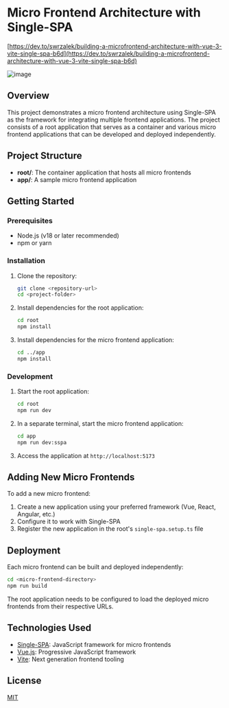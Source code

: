 # Micro Frontend Architecture with Single-SPA

[https://dev.to/swrzalek/building-a-microfrontend-architecture-with-vue-3-vite-single-spa-b6d](https://dev.to/swrzalek/building-a-microfrontend-architecture-with-vue-3-vite-single-spa-b6d)

![image](https://github.com/user-attachments/assets/7ef3a5b7-d838-4c49-8fa2-01e711805084)

## Overview

This project demonstrates a micro frontend architecture using Single-SPA as the framework for integrating multiple frontend applications. The project consists of a root application that serves as a container and various micro frontend applications that can be developed and deployed independently.

## Project Structure

- **root/**: The container application that hosts all micro frontends
- **app/**: A sample micro frontend application

## Getting Started

### Prerequisites

- Node.js (v18 or later recommended)
- npm or yarn

### Installation

1. Clone the repository:
   ```bash
   git clone <repository-url>
   cd <project-folder>
   ```

2. Install dependencies for the root application:
   ```bash
   cd root
   npm install
   ```

3. Install dependencies for the micro frontend application:
   ```bash
   cd ../app
   npm install
   ```

### Development

1. Start the root application:
   ```bash
   cd root
   npm run dev
   ```

2. In a separate terminal, start the micro frontend application:
   ```bash
   cd app
   npm run dev:sspa
   ```

3. Access the application at `http://localhost:5173`

## Adding New Micro Frontends

To add a new micro frontend:

1. Create a new application using your preferred framework (Vue, React, Angular, etc.)
2. Configure it to work with Single-SPA
3. Register the new application in the root's `single-spa.setup.ts` file

## Deployment

Each micro frontend can be built and deployed independently:

```bash
cd <micro-frontend-directory>
npm run build
```


The root application needs to be configured to load the deployed micro frontends from their respective URLs.

## Technologies Used

- [Single-SPA](https://single-spa.js.org/): JavaScript framework for micro frontends
- [Vue.js](https://vuejs.org/): Progressive JavaScript framework
- [Vite](https://vitejs.dev/): Next generation frontend tooling

## License

[MIT](LICENSE)

